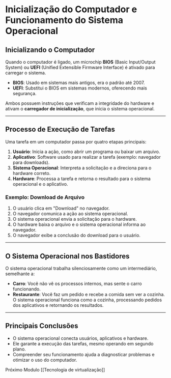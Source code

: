 # Inicialização do Computador e Funcionamento do Sistema Operacional

## Inicializando o Computador
Quando o computador é ligado, um microchip **BIOS** (Basic Input/Output System) ou **UEFI** (Unified Extensible Firmware Interface) é ativado para carregar o sistema.

- **BIOS**: Usado em sistemas mais antigos, era o padrão até 2007.
- **UEFI**: Substitui o BIOS em sistemas modernos, oferecendo mais segurança.

Ambos possuem instruções que verificam a integridade do hardware e ativam o **carregador de inicialização**, que inicia o sistema operacional.

---

## Processo de Execução de Tarefas
Uma tarefa em um computador passa por quatro etapas principais:

1. **Usuário**: Inicia a ação, como abrir um programa ou baixar um arquivo.
2. **Aplicativo**: Software usado para realizar a tarefa (exemplo: navegador para downloads).
3. **Sistema Operacional**: Interpreta a solicitação e a direciona para o hardware correto.
4. **Hardware**: Processa a tarefa e retorna o resultado para o sistema operacional e o aplicativo.

### Exemplo: Download de Arquivo
1. O usuário clica em "Download" no navegador.
2. O navegador comunica a ação ao sistema operacional.
3. O sistema operacional envia a solicitação para o hardware.
4. O hardware baixa o arquivo e o sistema operacional informa ao navegador.
5. O navegador exibe a conclusão do download para o usuário.

---

## O Sistema Operacional nos Bastidores
O sistema operacional trabalha silenciosamente como um intermediário, semelhante a:

- **Carro**: Você não vê os processos internos, mas sente o carro funcionando.
- **Restaurante**: Você faz um pedido e recebe a comida sem ver a cozinha. O sistema operacional funciona como a cozinha, processando pedidos dos aplicativos e retornando os resultados.

---

## Principais Conclusões
- O sistema operacional conecta usuários, aplicativos e hardware.
- Ele garante a execução das tarefas, mesmo operando em segundo plano.
- Compreender seu funcionamento ajuda a diagnosticar problemas e otimizar o uso do computador.

Próximo Modulo [[Tecnologia de virtualização]]

